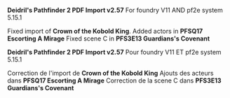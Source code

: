 **Deidril's Pathfinder 2 PDF Import v2.57**
For foundry V11 AND pf2e system 5.15.1 

Fixed import of **Crown of the Kobold King**.
Added actors in  **PFSQ17 Escorting A Mirage** 
Fixed scene C in **PFS3E13 Guardians's Covenant**


**Deidril's Pathfinder 2 PDF Import v2.57**
Pour foundry V11 ET pf2e system 5.15.1

Correction de l'import de **Crown of the Kobold King**
Ajouts des acteurs dans  **PFSQ17 Escorting A Mirage** 
Correction de la scene C dans **PFS3E13 Guardians's Covenant**
